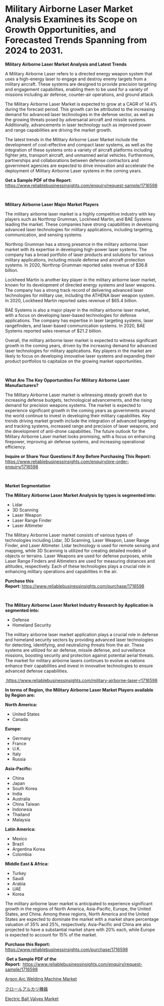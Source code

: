 <p><h1>Military Airborne Laser Market Analysis Examines its Scope on Growth Opportunities, and Forecasted Trends Spanning from 2024 to 2031.</h1></p><p><strong>Military Airborne Laser Market Analysis and Latest Trends</strong></p>
<p><p>A Military Airborne Laser refers to a directed energy weapon system that uses a high-energy laser to engage and destroy enemy targets from a military aircraft. These systems are designed to provide precision targeting and engagement capabilities, enabling them to be used for a variety of missions including air defense, counter-air operations, and ground attack.</p><p>The Military Airborne Laser Market is expected to grow at a CAGR of 14.4% during the forecast period. This growth can be attributed to the increasing demand for advanced laser technologies in the defense sector, as well as the growing threats posed by adversarial aircraft and missile systems. Additionally, advancements in laser technology such as improved power and range capabilities are driving the market growth.</p><p>The latest trends in the Military Airborne Laser Market include the development of cost-effective and compact laser systems, as well as the integration of these systems onto a variety of aircraft platforms including fighter jets, transport aircraft, and unmanned aerial vehicles. Furthermore, partnerships and collaborations between defense contractors and government agencies are expected to drive innovation and accelerate the deployment of Military Airborne Laser systems in the coming years.</p></p>
<p><strong>Get a Sample PDF of the Report:&nbsp;</strong> <a href="https://www.reliablebusinessinsights.com/enquiry/request-sample/1716598">https://www.reliablebusinessinsights.com/enquiry/request-sample/1716598</a></p>
<p>&nbsp;</p>
<p><strong>Military Airborne Laser Major Market Players</strong></p>
<p><p>The military airborne laser market is a highly competitive industry with key players such as Northrop Grumman, Lockheed Martin, and BAE Systems leading the market. These companies have strong capabilities in developing advanced laser technologies for military applications, including targeting, communication, and sensing systems.</p><p>Northrop Grumman has a strong presence in the military airborne laser market with its expertise in developing high-power laser systems. The company has a broad portfolio of laser products and solutions for various military applications, including missile defense and aircraft protection systems. In 2020, Northrop Grumman reported sales revenue of $36.8 billion.</p><p>Lockheed Martin is another key player in the military airborne laser market, known for its development of directed energy systems and laser weapons. The company has a strong track record of delivering advanced laser technologies for military use, including the ATHENA laser weapon system. In 2020, Lockheed Martin reported sales revenue of $65.4 billion.</p><p>BAE Systems is also a major player in the military airborne laser market, with a focus on developing laser-based technologies for defense applications. The company has expertise in laser targeting systems, laser rangefinders, and laser-based communication systems. In 2020, BAE Systems reported sales revenue of $21.2 billion.</p><p>Overall, the military airborne laser market is expected to witness significant growth in the coming years, driven by the increasing demand for advanced laser technologies for military applications. Key players in the market are likely to focus on developing innovative laser systems and expanding their product portfolios to capitalize on the growing market opportunities.</p></p>
<p>&nbsp;</p>
<p><strong>What Are The Key Opportunities For Military Airborne Laser Manufacturers?</strong></p>
<p><p>The Military Airborne Laser market is witnessing steady growth due to increasing defense budgets, technological advancements, and the rising demand for precision weapons systems. The market is expected to experience significant growth in the coming years as governments around the world continue to invest in developing their military capabilities. Key trends driving market growth include the integration of advanced targeting and tracking systems, increased range and precision of laser weapons, and the development of anti-drone capabilities. The future outlook for the Military Airborne Laser market looks promising, with a focus on enhancing firepower, improving air defense systems, and increasing operational efficiency.</p></p>
<p><strong>Inquire or Share Your Questions If Any Before Purchasing This Report:</strong> <a href="https://www.reliablebusinessinsights.com/enquiry/pre-order-enquiry/1716598">https://www.reliablebusinessinsights.com/enquiry/pre-order-enquiry/1716598</a></p>
<p>&nbsp;</p>
<p><strong>Market Segmentation</strong></p>
<p><strong>The Military Airborne Laser Market Analysis by types is segmented into:</strong></p>
<p><ul><li>Lidar</li><li>3D Scanning</li><li>Laser Weapon</li><li>Laser Range Finder</li><li>Laser Altimeter</li></ul></p>
<p><p>The Military Airborne Laser market consists of various types of technologies including Lidar, 3D Scanning, Laser Weapon, Laser Range Finder, and Laser Altimeter. Lidar technology is used for remote sensing and mapping, while 3D Scanning is utilized for creating detailed models of objects or terrains. Laser Weapons are used for defense purposes, while Laser Range Finders and Altimeters are used for measuring distances and altitudes, respectively. Each of these technologies plays a crucial role in enhancing military operations and capabilities in the air.</p></p>
<p><strong>Purchase this Report:&nbsp;</strong><a href="https://www.reliablebusinessinsights.com/purchase/1716598">https://www.reliablebusinessinsights.com/purchase/1716598</a></p>
<p>&nbsp;</p>
<p><strong>The Military Airborne Laser Market Industry Research by Application is segmented into:</strong></p>
<p><ul><li>Defense</li><li>Homeland Security</li></ul></p>
<p><p>The military airborne laser market application plays a crucial role in defense and homeland security sectors by providing advanced laser technologies for detecting, identifying, and neutralizing threats from the air. These systems are utilized for air defense, missile defense, and surveillance missions, boosting security and protection against potential aerial threats. The market for military airborne lasers continues to evolve as nations enhance their capabilities and invest in innovative technologies to ensure advanced defense capabilities.</p></p>
<p><a href="https://www.reliablebusinessinsights.com/military-airborne-laser-r1716598">&nbsp;https://www.reliablebusinessinsights.com/military-airborne-laser-r1716598</a></p>
<p><strong>In terms of Region, the Military Airborne Laser Market Players available by Region are:</strong></p>
<p>
    <p> <strong> North America: </strong>
        <ul>
            <li>United States</li>
            <li>Canada</li>
        </ul>
        </p> 
    <p> <strong> Europe: </strong>
        <ul>
            <li>Germany</li>
            <li>France</li>
            <li>U.K.</li>
            <li>Italy</li>
            <li>Russia</li>
        </ul>
        </p> 
    <p> <strong> Asia-Pacific: </strong>
        <ul>
            <li>China</li>
            <li>Japan</li>
            <li>South Korea</li>
            <li>India</li>
            <li>Australia</li>
            <li>China Taiwan</li>
            <li>Indonesia</li>
            <li>Thailand</li>
            <li>Malaysia</li>
        </ul>
        </p> 
    <p> <strong> Latin America: </strong>
        <ul>
            <li>Mexico</li>
            <li>Brazil</li>
            <li>Argentina Korea</li>
            <li>Colombia</li>
        </ul>
        </p> 
    <p> <strong> Middle East & Africa: </strong>
        <ul>
            <li>Turkey</li>
            <li>Saudi</li>
            <li>Arabia</li>
            <li>UAE</li>
            <li>Korea</li>
        </ul>
    </p>
    </p>
<p><p>The military airborne laser market is anticipated to experience significant growth in the regions of North America, Asia-Pacific, Europe, the United States, and China. Among these regions, North America and the United States are expected to dominate the market with a market share percentage valuation of 35% and 25%, respectively. Asia-Pacific and China are also projected to have a substantial market share with 20% each, while Europe is expected to account for 15% of the market.</p></p>
<p><strong>Purchase this Report: </strong><a href="https://www.reliablebusinessinsights.com/purchase/1716598">https://www.reliablebusinessinsights.com/purchase/1716598</a></p>
<p>&nbsp;<strong>Get a Sample PDF of the Report:&nbsp;&nbsp;</strong><a href="https://www.reliablebusinessinsights.com/enquiry/request-sample/1716598">https://www.reliablebusinessinsights.com/enquiry/request-sample/1716598</a></p>
<p><strong></strong></p>
<p><p><a href="https://github.com/BryceTownsendr/Market-Research-Report-List-5/blob/main/argon-arc-welding-machine-market.md">Argon Arc Welding Machine Market</a></p><p><a href="https://medium.com/@hrhzhypq19/%E5%A1%A9%E7%B4%A0%E3%82%A2%E3%83%AB%E3%82%AB%E3%83%AA%E8%A3%85%E7%BD%AE%E5%B8%82%E5%A0%B4-%E3%82%B0%E3%83%AD%E3%83%BC%E3%83%90%E3%83%AB%E5%B8%82%E5%A0%B4%E3%81%AE%E8%A6%8B%E9%80%9A%E3%81%97%E3%81%A8%E8%B2%A9%E5%A3%B2%E5%8B%95%E5%90%912024%E5%B9%B4%E3%81%8B%E3%82%892031%E5%B9%B4-4f57e4891340">クロールアルカリ機器</a></p><p><a href="https://github.com/mahnoor2003/Market-Research-Report-List-5/blob/main/electric-ball-valves-market.md">Electric Ball Valves Market</a></p></p>